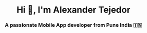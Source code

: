 <h1 align="center">Hi 👋, I'm Alexander Tejedor</a></h1>
<h3 align="center">A passionate Mobile App developer from Pune India &#127470;&#127475</h3>
